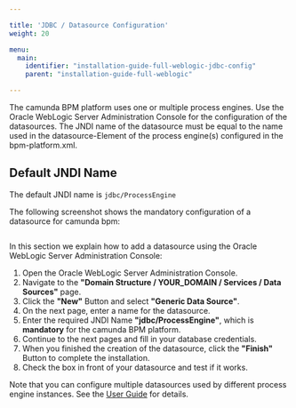 ```yaml
---

title: 'JDBC / Datasource Configuration'
weight: 20

menu:
  main:
    identifier: "installation-guide-full-weblogic-jdbc-config"
    parent: "installation-guide-full-weblogic"

---
```



The camunda BPM platform uses one or multiple process engines. Use the Oracle WebLogic Server Administration Console for the configuration of the datasources.
The JNDI name of the datasource must be equal to the name used in the datasource-Element of the process engine(s) configured in the bpm-platform.xml.


## Default JNDI Name

The default JNDI name is <code>jdbc/ProcessEngine</code>

The following screenshot shows the mandatory configuration of a datasource for camunda bpm:

<a href="ref:asset:/guides/installation-guide/wls/assets/img/configuration-datasource-jndi.png" target="_blank">
  <img class="tile" src="ref:asset:/guides/installation-guide/wls/assets/img/configuration-datasource-jndi.png" alt=""/>
</a>

In this section we explain how to add a datasource using the Oracle WebLogic Server Administration Console:

1.  Open the Oracle WebLogic Server Administration Console.
2.  Navigate to the **"Domain Structure / YOUR_DOMAIN / Services / Data Sources"** page.
3.  Click the **"New"** Button and select **"Generic Data Source"**.
4.  On the next page, enter a name for the datasource.
5.  Enter the required JNDI Name **"jdbc/ProcessEngine"**, which is **mandatory** for the camunda BPM platform.
6.  Continue to the next pages and fill in your database credentials.
7.  When you finished the creation of the datasource, click the **"Finish"** Button to complete the installation.
8.  Check the box in front of your datasource and test if it works.

Note that you can configure multiple datasources used by different process engine instances. See the <a href="ref:/guides/user-guide/">User Guide</a> for details.